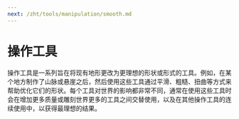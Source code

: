 ```yaml
---
next: /zht/tools/manipulation/smooth.md
---
```


# 操作工具

操作工具是一系列旨在将现有地形更改为更理想的形状或形式的工具。例如，在某个地方制作了山脉或悬崖之后，然后使用这些工具通过平滑、粗糙、扭曲等方式来帮助优化它们的形状。每个工具对世界的影响都非常不同，通常在使用这些工具时会在增加更多质量或雕刻世界更多的工具之间交替使用，以及在其他操作工具的连续使用中，以获得最理想的结果。